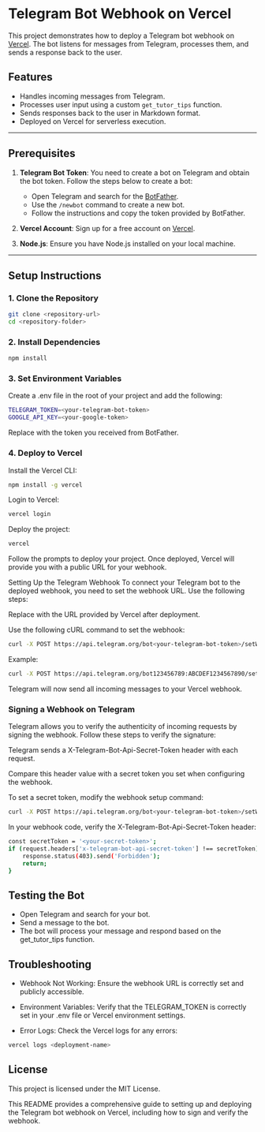 # Telegram Bot Webhook on Vercel

This project demonstrates how to deploy a Telegram bot webhook on [Vercel](https://vercel.com). The bot listens for messages from Telegram, processes them, and sends a response back to the user.

## Features

- Handles incoming messages from Telegram.
- Processes user input using a custom `get_tutor_tips` function.
- Sends responses back to the user in Markdown format.
- Deployed on Vercel for serverless execution.

---

## Prerequisites

1. **Telegram Bot Token**: You need to create a bot on Telegram and obtain the bot token. Follow the steps below to create a bot:
   - Open Telegram and search for the [BotFather](https://t.me/botfather).
   - Use the `/newbot` command to create a new bot.
   - Follow the instructions and copy the token provided by BotFather.

2. **Vercel Account**: Sign up for a free account on [Vercel](https://vercel.com).

3. **Node.js**: Ensure you have Node.js installed on your local machine.

---

## Setup Instructions

### 1. Clone the Repository

```bash
git clone <repository-url>
cd <repository-folder>
```

### 2. Install Dependencies
```bash
npm install
```

### 3. Set Environment Variables
Create a .env file in the root of your project and add the following:
```bash
TELEGRAM_TOKEN=<your-telegram-bot-token>
GOOGLE_API_KEY=<your-google-token>
```

Replace <your-telegram-bot-token> with the token you received from BotFather.

### 4. Deploy to Vercel
Install the Vercel CLI:
```bash
npm install -g vercel
```


Login to Vercel:
```bash
vercel login
```

Deploy the project:
```bash
vercel
```

Follow the prompts to deploy your project. Once deployed, Vercel will provide you with a public URL for your webhook.

Setting Up the Telegram Webhook
To connect your Telegram bot to the deployed webhook, you need to set the webhook URL. Use the following steps:

Replace <your-vercel-url> with the URL provided by Vercel after deployment.

Use the following cURL command to set the webhook:
```bash
curl -X POST https://api.telegram.org/bot<your-telegram-bot-token>/setWebhook -d "url=<your-vercel-url>"
```

Example:
```bash
curl -X POST https://api.telegram.org/bot123456789:ABCDEF1234567890/setWebhook -d "url=https://your-vercel-app.vercel.app/api/webhook"
```


Telegram will now send all incoming messages to your Vercel webhook.

### Signing a Webhook on Telegram
Telegram allows you to verify the authenticity of incoming requests by signing the webhook. Follow these steps to verify the signature:

Telegram sends a X-Telegram-Bot-Api-Secret-Token header with each request.

Compare this header value with a secret token you set when configuring the webhook.

To set a secret token, modify the webhook setup command:
```bash
curl -X POST https://api.telegram.org/bot<your-telegram-bot-token>/setWebhook -d "url=<your-vercel-url>" -d "secret_token=<your-secret-token>"
```


In your webhook code, verify the X-Telegram-Bot-Api-Secret-Token header:
```bash
const secretToken = '<your-secret-token>';
if (request.headers['x-telegram-bot-api-secret-token'] !== secretToken) {
    response.status(403).send('Forbidden');
    return;
}
```


## Testing the Bot
- Open Telegram and search for your bot.
- Send a message to the bot.
- The bot will process your message and respond based on the get_tutor_tips function.

## Troubleshooting
- Webhook Not Working: Ensure the webhook URL is correctly set and publicly accessible.

- Environment Variables: Verify that the TELEGRAM_TOKEN is correctly set in your .env file or Vercel environment settings.

- Error Logs: Check the Vercel logs for any errors:

```bash
vercel logs <deployment-name>
```



## License
This project is licensed under the MIT License.

This README provides a comprehensive guide to setting up and deploying the Telegram bot webhook on Vercel, including how to sign and verify the webhook.